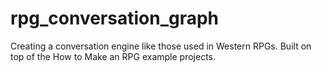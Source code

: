 # rpg_conversation_graph
Creating a conversation engine like those used in Western RPGs. Built on top of the How to Make an RPG example projects.
